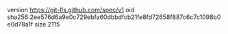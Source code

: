 version https://git-lfs.github.com/spec/v1
oid sha256:2ee576d6a9e0c729ebfa60dbbdfcb21fe8fd72658f887c6c7c1098b0e0d78a1f
size 2115
